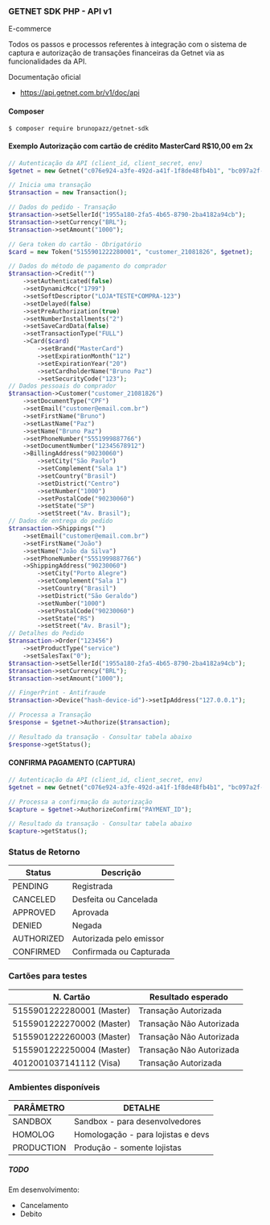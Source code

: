 ### GETNET SDK PHP - API v1
E-commerce

Todos os passos e processos referentes à integração com o sistema de captura e autorização de transações financeiras da Getnet via as funcionalidades da API.

 Documentação oficial
* https://api.getnet.com.br/v1/doc/api

#### Composer
```
$ composer require brunopazz/getnet-sdk
```
#### Exemplo Autorização com cartão de crédito MasterCard R$10,00 em 2x 

```php
// Autenticação da API (client_id, client_secret, env)
$getnet = new Getnet("c076e924-a3fe-492d-a41f-1f8de48fb4b1", "bc097a2f-28e0-43ce-be92-d846253ba748", "SANDBOX");

// Inicia uma transação
$transaction = new Transaction();

// Dados do pedido - Transação
$transaction->setSellerId("1955a180-2fa5-4b65-8790-2ba4182a94cb");
$transaction->setCurrency("BRL");
$transaction->setAmount("1000");

// Gera token do cartão - Obrigatório
$card = new Token("5155901222280001", "customer_21081826", $getnet);

// Dados do método de pagamento do comprador
$transaction->Credit("")
    ->setAuthenticated(false)
    ->setDynamicMcc("1799")
    ->setSoftDescriptor("LOJA*TESTE*COMPRA-123")
    ->setDelayed(false)
    ->setPreAuthorization(true)
    ->setNumberInstallments("2")
    ->setSaveCardData(false)
    ->setTransactionType("FULL")
    ->Card($card) 
        ->setBrand("MasterCard")
        ->setExpirationMonth("12")
        ->setExpirationYear("20")
        ->setCardholderName("Bruno Paz")
        ->setSecurityCode("123");
// Dados pessoais do comprador
$transaction->Customer("customer_21081826")
    ->setDocumentType("CPF")
    ->setEmail("customer@email.com.br")
    ->setFirstName("Bruno")
    ->setLastName("Paz")
    ->setName("Bruno Paz")
    ->setPhoneNumber("5551999887766")
    ->setDocumentNumber("12345678912")
    ->BillingAddress("90230060")
        ->setCity("São Paulo")
        ->setComplement("Sala 1")
        ->setCountry("Brasil")
        ->setDistrict("Centro")
        ->setNumber("1000")
        ->setPostalCode("90230060")
        ->setState("SP")
        ->setStreet("Av. Brasil");
// Dados de entrega do pedido
$transaction->Shippings("")
    ->setEmail("customer@email.com.br")
    ->setFirstName("João")
    ->setName("João da Silva")
    ->setPhoneNumber("5551999887766")
    ->ShippingAddress("90230060")
        ->setCity("Porto Alegre")
        ->setComplement("Sala 1")
        ->setCountry("Brasil")
        ->setDistrict("São Geraldo")
        ->setNumber("1000")
        ->setPostalCode("90230060")
        ->setState("RS")
        ->setStreet("Av. Brasil");
// Detalhes do Pedido
$transaction->Order("123456")
    ->setProductType("service")
    ->setSalesTax("0");
$transaction->setSellerId("1955a180-2fa5-4b65-8790-2ba4182a94cb");
$transaction->setCurrency("BRL");
$transaction->setAmount("1000");

// FingerPrint - Antifraude
$transaction->Device("hash-device-id")->setIpAddress("127.0.0.1");

// Processa a Transação
$response = $getnet->Authorize($transaction);

// Resultado da transação - Consultar tabela abaixo
$response->getStatus();
```

#### CONFIRMA PAGAMENTO (CAPTURA)
```php
// Autenticação da API (client_id, client_secret, env)
$getnet = new Getnet("c076e924-a3fe-492d-a41f-1f8de48fb4b1", "bc097a2f-28e0-43ce-be92-d846253ba748", "SANDBOX");

// Processa a confirmação da autorização
$capture = $getnet->AuthorizeConfirm("PAYMENT_ID");

// Resultado da transação - Consultar tabela abaixo
$capture->getStatus();
```


### Status de Retorno
|Status|Descrição|
| ------- | --------- |
|PENDING|Registrada|
|CANCELED|Desfeita ou Cancelada|
|APPROVED|Aprovada|
|DENIED|Negada|
|AUTHORIZED|Autorizada pelo emissor|
|CONFIRMED|Confirmada ou Capturada|

### Cartões para testes

|  N. Cartão |  Resultado esperado |
| ------------ | ------------ |
|  5155901222280001 (Master)	  | Transação Autorizada  |
| 5155901222270002   (Master)|  Transação Não Autorizada |
|  5155901222260003 (Master) |  Transação Não Autorizada |
| 5155901222250004 (Master) |Transação Não Autorizada|
| 4012001037141112 (Visa) |Transação Autorizada|


### Ambientes disponíveis
|PARÂMETRO|DETALHE|
| ------- | --------- |
|SANDBOX|Sandbox - para desenvolvedores |
|HOMOLOG|Homologação - para lojistas e devs |
|PRODUCTION|Produção - somente lojistas |

##### TODO
Em desenvolvimento:
- Cancelamento
- Debito

